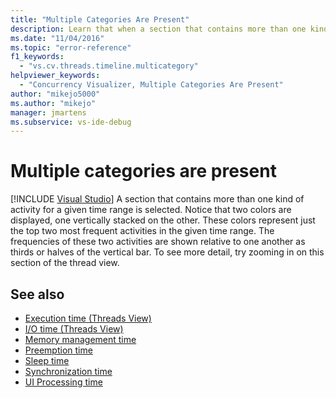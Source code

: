 ```yaml
---
title: "Multiple Categories Are Present"
description: Learn that when a section that contains more than one kind of activity for a given time range, two colors are displayed, one vertically stacked on the other.
ms.date: "11/04/2016"
ms.topic: "error-reference"
f1_keywords:
  - "vs.cv.threads.timeline.multicategory"
helpviewer_keywords:
  - "Concurrency Visualizer, Multiple Categories Are Present"
author: "mikejo5000"
ms.author: "mikejo"
manager: jmartens
ms.subservice: vs-ide-debug
---
```

# Multiple categories are present

 [!INCLUDE [Visual Studio](~/includes/applies-to-version/vs-windows-only.md)]
A section that contains more than one kind of activity for a given time range is selected. Notice that two colors are displayed, one vertically stacked on the other. These colors represent just the top two most frequent activities in the given time range. The frequencies of these two activities are shown relative to one another as thirds or halves of the vertical bar. To see more detail, try zooming in on this section of the thread view.

## See also
- [Execution time (Threads View)](../profiling/threads-view-timeline-reports.md#execution-time-threads-view)
- [I/O time (Threads View)](../profiling/threads-view-timeline-reports.md#io-time-threads-view)
- [Memory management time](../profiling/threads-view-timeline-reports.md#memory-management-time)
- [Preemption time](../profiling/threads-view-timeline-reports.md#preemption-time)
- [Sleep time](../profiling/threads-view-timeline-reports.md#sleep-time)
- [Synchronization time](../profiling/threads-view-timeline-reports.md#synchronization-time)
- [UI Processing time](../profiling/threads-view-timeline-reports.md#ui-processing-time)